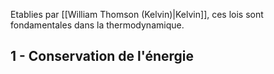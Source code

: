 Etablies par [[William Thomson (Kelvin)|Kelvin]], ces lois sont fondamentales dans la thermodynamique.
## 1 - Conservation de l'énergie
